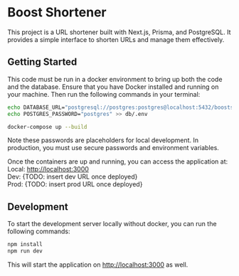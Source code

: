 # Boost Shortener

This project is a URL shortener built with Next.js, Prisma, and PostgreSQL. It provides a simple interface to shorten URLs and manage them effectively.

## Getting Started

This code must be run in a docker environment to bring up both the code and the database. Ensure that you have Docker installed and running on your machine. Then run the following commands in your terminal:

```bash
echo DATABASE_URL="postgresql://postgres:postgres@localhost:5432/boostshortener" >> .env
echo POSTGRES_PASSWORD="postgres" >> db/.env

docker-compose up --build
```

Note these passwords are placeholders for local development. In production, you must use secure passwords and environment variables.

Once the containers are up and running, you can access the application at:  
Local:  [http://localhost:3000](http://localhost:3000)  
Dev: {TODO: insert dev URL once deployed}  
Prod: {TODO: insert prod URL once deployed}

## Development

To start the development server locally without docker, you can run the following commands:

```bash
npm install
npm run dev
```

This will start the application on [http://localhost:3000](http://localhost:3000) as well.
